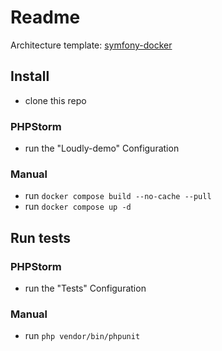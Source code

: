 # Readme

Architecture template: [symfony-docker](https://github.com/dunglas/symfony-docker) 

## Install
- clone this repo

### PHPStorm
- run the "Loudly-demo" Configuration

### Manual
- run `docker compose build --no-cache --pull`
- run `docker compose up -d`

## Run tests

### PHPStorm
- run the "Tests" Configuration

### Manual
- run `php vendor/bin/phpunit`
